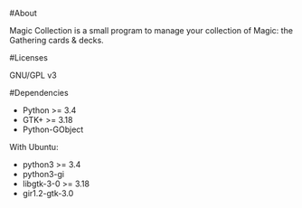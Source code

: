 #About

Magic Collection is a small program to manage your collection of Magic: the Gathering cards & decks.

#Licenses

GNU/GPL v3

#Dependencies

* Python >= 3.4
* GTK+ >= 3.18
* Python-GObject

With Ubuntu:
* python3 >= 3.4
* python3-gi
* libgtk-3-0 >= 3.18
* gir1.2-gtk-3.0
